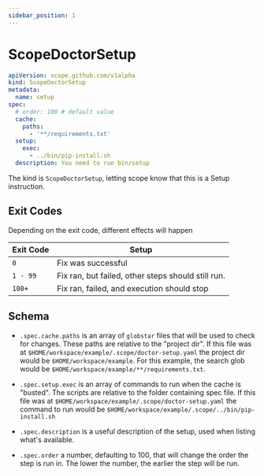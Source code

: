 ```yaml
---
sidebar_position: 1
---
```


# ScopeDoctorSetup

```yaml
apiVersion: scope.github.com/v1alpha
kind: ScopeDoctorSetup
metadata:
  name: setup
spec:
  # order: 100 # default value
  cache:
    paths:
      - '**/requirements.txt'
  setup:
    exec:
      - ../bin/pip-install.sh
  description: You need to run bin/setup
```

The kind is `ScopeDoctorSetup`, letting scope know that this is a Setup instruction.

## Exit Codes

Depending on the exit code, different effects will happen

| Exit Code   | Setup                                              |
|-------------|----------------------------------------------------|
| `0`         | Fix was successful                                 |
| `1 - 99`    | Fix ran, but failed, other steps should still run. |
| `100+`      | Fix ran, failed, and execution should stop         |

## Schema

- `.spec.cache.paths` is an array of `globstar` files that will be used to check for changes. These paths are relative to the "project dir". If this file was at `$HOME/workspace/example/.scope/doctor-setup.yaml` the project dir would be `$HOME/workspace/example`. For this example, the search glob would be `$HOME/workspace/example/**/requirements.txt`.

- `.spec.setup.exec` is an array of commands to run when the cache is "busted". The scripts are relative to the folder containing spec file. If this file was at `$HOME/workspace/example/.scope/doctor-setup.yaml` the command to run would be  `$HOME/workspace/example/.scope/../bin/pip-install.sh`

- `.spec.description` is a useful description of the setup, used when listing what's available.

- `.spec.order` a number, defaulting to 100, that will change the order the step is run in. The lower the number, the earlier the step will be run.